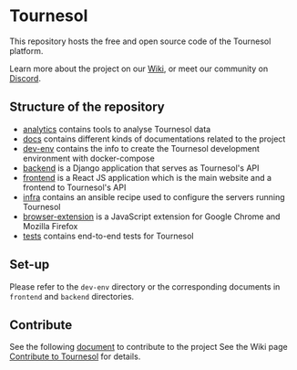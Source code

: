 # Tournesol

This repository hosts the free and open source code of the Tournesol platform.

Learn more about the project on our [Wiki][tournesol-wiki], or meet our community
on [Discord][tournesol-discord-join].

## Structure of the repository

- [analytics](./analytics) contains tools to analyse Tournesol data
- [docs](./docs) contains different kinds of documentations related to the
  project
- [dev-env](./dev-env) contains the info to create the Tournesol development
  environment with docker-compose
- [backend](./backend) is a Django application that serves as Tournesol's API
- [frontend](./frontend) is a React JS application which is the main website
  and a frontend to Tournesol's API
- [infra](./infra) contains an ansible recipe used to configure the servers
  running Tournesol
- [browser-extension](./browser-extension) is a JavaScript extension for
  Google Chrome and Mozilla Firefox
- [tests](./tests) contains end-to-end tests for Tournesol

## Set-up

Please refer to the `dev-env` directory or the corresponding documents in
`frontend` and `backend` directories.

## Contribute

See the following [document](./CONTRIBUTING.md) to contribute to the project
See the Wiki page [Contribute to Tournesol][tournesol-wiki-contribute] for
details.

[tournesol-discord-join]: https://discord.gg/WvcSG55Bf3
[tournesol-wiki]: https://wiki.tournesol.app/
[tournesol-wiki-contribute]: https://wiki.tournesol.app/wiki/Contribute_to_Tournesol
